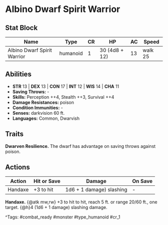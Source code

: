 # Albino Dwarf Spirit Warrior

## Stat Block

| Name | Type | CR | HP | AC | Speed |
|------|------|----|----|----|-------|
| Albino Dwarf Spirit Warrior | humanoid | 1 | 30 (4d8 + 12) | 13 | walk 25 |

## Abilities

- **STR** 13 | **DEX** 13 | **CON** 17 | **INT** 12 | **WIS** 14 | **CHA** 11
- **Saving Throws:** -  
- **Skills:** Perception ++4, Stealth ++3, Survival ++4  
- **Damage Resistances:** poison  
- **Condition Immunities:** -  
- **Senses:** darkvision 60 ft.  
- **Languages:** Common, Dwarvish

## Traits

**Dwarven Resilience.** The dwarf has advantage on saving throws against poison.


## Actions

| Action | Hit or Save | Damage | On Save |
|--------|--------------|--------|----------|
| Handaxe | +3 to hit | 1d6 + 1 damage) slashing | - |

**Handaxe.** {@atk mw,rw} +3 to hit to hit, reach 5 ft. or range 20/60 ft., one target. {@h}4 (1d6 + 1 damage) slashing damage.


^Tags: #combat_ready #monster #type_humanoid #cr_1
